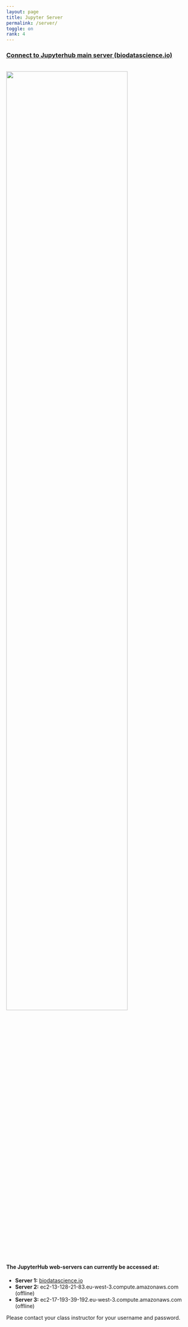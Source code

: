 ```yaml
---
layout: page
title: Jupyter Server
permalink: /server/
toggle: on
rank: 4
---
```


<h3> <a href="https://www.biodatascience.io">Connect to Jupyterhub main server (biodatascience.io)</a> </h3>
<br>
<div style="margin-bottom: 50px;">
    <img class="float-center" width="80%"  src="{{ 'server/JH.png' | prepend: site.images_dir | prepend: site.baseurl }}" />
</div>


#### The JupyterHub web-servers can currently be accessed at:
  - **Server 1:** <a href="https://www.biodatascience.io"> biodatascience.io</a>
  - **Server 2:** ec2-13-128-21-83.eu-west-3.compute.amazonaws.com (offline)
  - **Server 3:** ec2-17-193-39-192.eu-west-3.compute.amazonaws.com (offline)

Please contact your class instructor for your username and password. 
